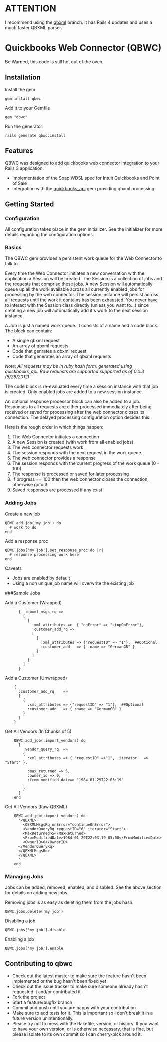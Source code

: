 # ATTENTION

I recommend using the [qbxml](https://github.com/skryl/qbwc/tree/qbxml) branch. It has Rails 4 updates and uses a much faster QBXML parser.

# Quickbooks Web Connector (QBWC)

Be Warned, this code is still hot out of the oven.

## Installation

Install the gem

  `gem install qbwc`

Add it to your Gemfile

  `gem "qbwc"`

Run the generator:

  `rails generate qbwc:install`

## Features

QBWC was designed to add quickbooks web connector integration to your Rails 3 application.

* Implementation of the Soap WDSL spec for Intuit Quickbooks and Point of Sale
* Integration with the [quickbooks_api](https://github.com/skryl/quickbooks_api) gem providing qbxml processing

## Getting Started

### Configuration

All configuration takes place in the gem initializer. See the initializer for more details regarding the configuration options.

### Basics

The QBWC gem provides a persistent work queue for the Web Connector to talk to.

Every time the Web Connector initiates a new conversation with the application a
Session will be created. The Session is a collection of jobs and the requests
that comprise these jobs. A new Session will automatically queue up all the work
available across all currently enabled jobs for processing by the web connector.
The session instance will persist across all requests until the work it contains
has been exhausted. You never have to interact with the Session class directly
(unless you want to...) since creating a new job will automatically add it's
work to the next session instance.

A Job is just a named work queue. It consists of a name and a code block. The
block can contain:

  * A single qbxml request
  * An array of qbxml requests
  * Code that genrates a qbxml request
  * Code that generates an array of qbxml requests

*Note: All requests may be in ruby hash form, generated using quickbooks_api.
Raw requests are supported supported as of 0.0.3 (8/28/2012)*

The code block is re-evaluated every time a session instance with that job is
created. Only enabled jobs are added to a new session instance.

An optional response processor block can also be added to a job. Responses to
all requests are either processed immediately after being received or saved for
processing after the web connector closes its connection. The delayed processing
configuration option decides this.

Here is the rough order in which things happen:

  1. The Web Connector initiates a connection
  2. A new Session is created (with work from all enabled jobs)
  3. The web connector requests work
  4. The session responds with the next request in the work queue
  5. The web connector provides a response
  6. The session responds with the current progress of the work queue (0 - 100)
  6. The response is processed or saved for later processing
  7. If progress == 100 then the web connector closes the connection, otherwise goto 3
  8. Saved responses are processed if any exist

### Adding Jobs

Create a new job

    QBWC.add_job('my job') do
      # work to do
    end

Add a response proc

    QBWC.jobs['my job'].set_response_proc do |r|
      # response processing work here
    end

Caveats
  * Jobs are enabled by default
  * Using a non unique job name will overwrite the existing job

###Sample Jobs

Add a Customer (Wrapped)

          {  :qbxml_msgs_rq =>
            [
              {
                :xml_attributes =>  { "onError" => "stopOnError"},
                :customer_add_rq =>
                [
                  {
                    :xml_attributes => {"requestID" => "1"},  ##Optional
                    :customer_add   => { :name => "GermanGR" }
                  }
                ]
              }
            ]
          }

Add a Customer (Unwrapped)

        {
          :customer_add_rq    =>
          [
            {
              :xml_attributes => {"requestID" => "1"},  ##Optional
              :customer_add   => { :name => "GermanGR" }
            }
          ]
        }

Get All Vendors (In Chunks of 5)

        QBWC.add_job(:import_vendors) do
          [
            :vendor_query_rq  =>
            {
              :xml_attributes => { "requestID" =>"1", 'iterator'  => "Start" },

              :max_returned => 5,
              :owner_id => 0,
              :from_modified_date=> "1984-01-29T22:03:19"

            }
          ]
        end

Get All Vendors (Raw QBXML)

        QBWC.add_job(:import_vendors) do
          '<QBXML>
            <QBXMLMsgsRq onError="continueOnError">
            <VendorQueryRq requestID="6" iterator="Start">
            <MaxReturned>5</MaxReturned>
            <FromModifiedDate>1984-01-29T22:03:19-05:00</FromModifiedDate>
            <OwnerID>0</OwnerID>
          </VendorQueryRq>
          </QBXMLMsgsRq>
          </QBXML>
          '
        end

### Managing Jobs

Jobs can be added, removed, enabled, and disabled. See the above section for
details on adding new jobs.

Removing jobs is as easy as deleting them from the jobs hash.

    QBWC.jobs.delete('my job')

Disabling a job

    QBWC.jobs['my job'].disable

Enabling a job

    QBWC.jobs['my job'].enable


## Contributing to qbwc

* Check out the latest master to make sure the feature hasn't been implemented or the bug hasn't been fixed yet
* Check out the issue tracker to make sure someone already hasn't requested it and/or contributed it
* Fork the project
* Start a feature/bugfix branch
* Commit and push until you are happy with your contribution
* Make sure to add tests for it. This is important so I don't break it in a future version unintentionally.
* Please try not to mess with the Rakefile, version, or history. If you want to have your own version, or is otherwise necessary, that is fine, but please isolate to its own commit so I can cherry-pick around it.

